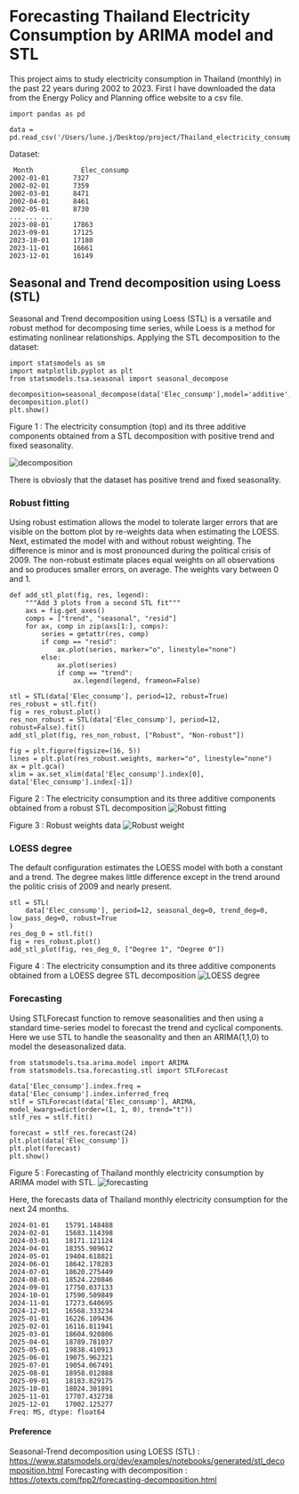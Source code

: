 # Forecasting Thailand Electricity Consumption by ARIMA model and STL

This project aims to study electricity consumption in Thailand (monthly) in the past 22 years during 2002 to 2023. First I have downloaded the data from the Energy Policy and Planning office website to a csv file.

```
import pandas as pd

data = pd.read_csv('/Users/lune.j/Desktop/project/Thailand_electricity_consumption.csv');data
```
Dataset:
```
 Month	          Elec_consump
2002-01-01		7327
2002-02-01		7359
2002-03-01		8471
2002-04-01		8461
2002-05-01		8730
...	...	...
2023-08-01		17863
2023-09-01		17125
2023-10-01		17180
2023-11-01		16661
2023-12-01		16149
```


## Seasonal and Trend decomposition using Loess (STL)
Seasonal and Trend decomposition using Loess (STL) is a versatile and robust method for decomposing time series, while Loess is a method for estimating nonlinear relationships.
Applying the STL decomposition to the dataset:

```
import statsmodels as sm
import matplotlib.pyplot as plt
from statsmodels.tsa.seasonal import seasonal_decompose

decomposition=seasonal_decompose(data['Elec_consump'],model='additive',period=12)
decomposition.plot()
plt.show()
```

Figure 1 : The electricity consumption (top) and its three additive components obtained from a STL decomposition with positive trend and fixed seasonality.

![decomposition](https://github.com/jsutthida/Forecasting-Thailand-Electricity-Consumption-by-STL/assets/160230541/c909c738-e5bc-4d15-b98f-3307ca69b2ed)

There is obviosly that the dataset has positive trend and fixed seasonality.


### Robust fitting
Using robust estimation allows the model to tolerate larger errors that are visible on the bottom plot by re-weights data when estimating the LOESS. 
Next, estimated the model with and without robust weighting. The difference is minor and is most pronounced during the political crisis of 2009. The non-robust estimate places equal weights on all observations and so produces smaller errors, on average. The weights vary between 0 and 1.


```
def add_stl_plot(fig, res, legend):
    """Add 3 plots from a second STL fit"""
    axs = fig.get_axes()
    comps = ["trend", "seasonal", "resid"]
    for ax, comp in zip(axs[1:], comps):
        series = getattr(res, comp)
        if comp == "resid":
            ax.plot(series, marker="o", linestyle="none")
        else:
            ax.plot(series)
            if comp == "trend":
                ax.legend(legend, frameon=False)

stl = STL(data['Elec_consump'], period=12, robust=True)
res_robust = stl.fit()
fig = res_robust.plot()
res_non_robust = STL(data['Elec_consump'], period=12, robust=False).fit()
add_stl_plot(fig, res_non_robust, ["Robust", "Non-robust"])

fig = plt.figure(figsize=(16, 5))
lines = plt.plot(res_robust.weights, marker="o", linestyle="none")
ax = plt.gca()
xlim = ax.set_xlim(data['Elec_consump'].index[0], data['Elec_consump'].index[-1])
```

Figure 2 : The electricity consumption and its three additive components obtained from a robust STL decomposition
![Robust fitting](https://github.com/jsutthida/Forecasting-Thailand-Electricity-Consumption-by-STL/assets/160230541/7af89256-a7ea-4371-9a64-700ee0476179)

Figure 3 : Robust weights data
![Robust weight](https://github.com/jsutthida/Forecasting-Thailand-Electricity-Consumption-by-STL/assets/160230541/856a7ab6-bc00-4982-822f-75ddd51177e5)


### LOESS degree
The default configuration estimates the LOESS model with both a constant and a trend. The degree makes little difference except in the trend around the politic crisis of 2009 and nearly present.

```
stl = STL(
    data['Elec_consump'], period=12, seasonal_deg=0, trend_deg=0, low_pass_deg=0, robust=True
)
res_deg_0 = stl.fit()
fig = res_robust.plot()
add_stl_plot(fig, res_deg_0, ["Degree 1", "Degree 0"])
```

Figure 4 : The electricity consumption and its three additive components obtained from a LOESS degree STL decomposition
![LOESS degree](https://github.com/jsutthida/Forecasting-Thailand-Electricity-Consumption-by-STL/assets/160230541/57b47eed-83fa-4a00-9ac2-e0f6b991ab97)


### Forecasting
Using STLForecast function to remove seasonalities and then using a standard time-series model to forecast the trend and cyclical components.
Here we use STL to handle the seasonality and then an ARIMA(1,1,0) to model the deseasonalized data. 

```
from statsmodels.tsa.arima.model import ARIMA
from statsmodels.tsa.forecasting.stl import STLForecast

data['Elec_consump'].index.freq = data['Elec_consump'].index.inferred_freq
stlf = STLForecast(data['Elec_consump'], ARIMA, model_kwargs=dict(order=(1, 1, 0), trend="t"))
stlf_res = stlf.fit()

forecast = stlf_res.forecast(24)
plt.plot(data['Elec_consump'])
plt.plot(forecast)
plt.show()
```

Figure 5 : Forecasting of Thailand monthly electricity consumption by ARIMA model with STL.
![forecasting](https://github.com/jsutthida/Forecasting-Thailand-Electricity-Consumption-by-STL/assets/160230541/793440c3-2f8a-49c4-9b91-9d9bd2f75761)

Here, the forecasts data of Thailand monthly electricity consumption for the next 24 months.
```
2024-01-01    15791.148488
2024-02-01    15683.114398
2024-03-01    18171.121124
2024-04-01    18355.989612
2024-05-01    19404.618821
2024-06-01    18642.170283
2024-07-01    18620.275449
2024-08-01    18524.220846
2024-09-01    17750.037133
2024-10-01    17590.509849
2024-11-01    17273.640695
2024-12-01    16568.333234
2025-01-01    16226.109436
2025-02-01    16116.811941
2025-03-01    18604.920806
2025-04-01    18789.781037
2025-05-01    19838.410913
2025-06-01    19075.962321
2025-07-01    19054.067491
2025-08-01    18958.012888
2025-09-01    18183.829175
2025-10-01    18024.301891
2025-11-01    17707.432738
2025-12-01    17002.125277
Freq: MS, dtype: float64
```

#### Preference
Seasonal-Trend decomposition using LOESS (STL) : https://www.statsmodels.org/dev/examples/notebooks/generated/stl_decomposition.html
Forecasting with decomposition : https://otexts.com/fpp2/forecasting-decomposition.html
